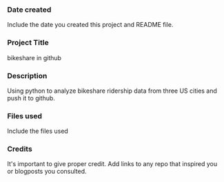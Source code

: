 ### Date created
Include the date you created this project and README file.

### Project Title
bikeshare in github

### Description
Using python to analyze bikeshare ridership data from three US cities and push it to github.

### Files used
Include the files used

### Credits
It's important to give proper credit. Add links to any repo that inspired you or blogposts you consulted.

